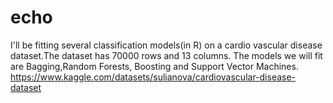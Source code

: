 # echo
I'll be fitting several classification models(in R) on a cardio vascular disease dataset.The dataset has 70000 rows and 13 columns.
The models we will fit are Bagging,Random Forests, Boosting and Support Vector Machines.
https://www.kaggle.com/datasets/sulianova/cardiovascular-disease-dataset
